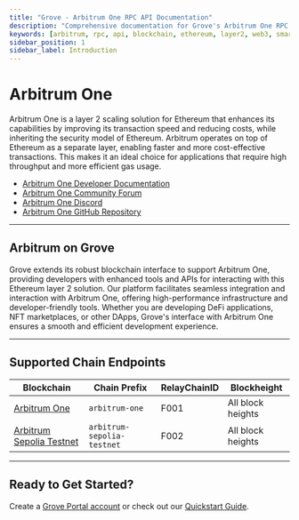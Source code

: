 ```yaml
---
title: "Grove - Arbitrum One RPC API Documentation"
description: "Comprehensive documentation for Grove's Arbitrum One RPC API, covering endpoint details and integration strategies for blockchain developers."
keywords: [arbitrum, rpc, api, blockchain, ethereum, layer2, web3, smart contracts, grove, pocket, pokt]
sidebar_position: 1
sidebar_label: Introduction
---
```


# Arbitrum One

Arbitrum One is a layer 2 scaling solution for Ethereum that enhances its capabilities by improving its transaction speed and reducing costs, while inheriting the security model of Ethereum. Arbitrum operates on top of Ethereum as a separate layer, enabling faster and more cost-effective transactions. This makes it an ideal choice for applications that require high throughput and more efficient gas usage.

- [Arbitrum One Developer Documentation](https://arbitrum.io/resources/)
- [Arbitrum One Community Forum](https://forum.arbitrum.io/)
- [Arbitrum One Discord](https://discord.gg/5C3t9jS)
- [Arbitrum One GitHub Repository](https://github.com/arbitrum/arbitrum-one)

---

## Arbitrum on Grove

Grove extends its robust blockchain interface to support Arbitrum One, providing developers with enhanced tools and APIs for interacting with this Ethereum layer 2 solution. Our platform facilitates seamless integration and interaction with Arbitrum One, offering high-performance infrastructure and developer-friendly tools. Whether you are developing DeFi applications, NFT marketplaces, or other DApps, Grove's interface with Arbitrum One ensures a smooth and efficient development experience.

---

## Supported Chain Endpoints

| Blockchain                                               | Chain Prefix   | RelayChainID | Blockheight         |
| -------------------------------------------------------- | -------------- | ------------ | ------------------- |
| [Arbitrum One](./endpoints/arbitrum-one) | `arbitrum-one` | F001         | All block heights |
| [Arbitrum Sepolia Testnet](./endpoints/arbitrum-sepolia-testnet) | `arbitrum-sepolia-testnet` | F002         | All block heights |

---

## Ready to Get Started?

Create a [Grove Portal account](https://portal.grove.city) or check out our [Quickstart Guide](/guides/getting-started/quickstart).
